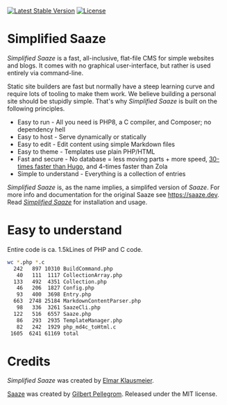 <p>
<a href="https://packagist.org/packages/eklausme/saaze"><img src="https://img.shields.io/packagist/v/eklausme/saaze" alt="Latest Stable Version"></a>
<a href="https://packagist.org/packages/eklausme/saaze"><img src="https://img.shields.io/packagist/l/eklausme/saaze" alt="License"></a>
</p>

# Simplified Saaze

_Simplified Saaze_ is a fast, all-inclusive, flat-file CMS for simple websites and blogs. It comes with no graphical user-interface, but rather is used entirely via command-line.

Static site builders are fast but normally have a steep learning curve and require lots of tooling to make them work. We believe building a personal site should be stupidly simple. That's why _Simplified Saaze_ is built on the following principles.

* Easy to run - All you need is PHP8, a C compiler, and Composer; no dependency hell
* Easy to host - Serve dynamically or statically
* Easy to edit - Edit content using simple Markdown files
* Easy to theme - Templates use plain PHP/HTML
* Fast and secure - No database = less moving parts + more speed, [30-times faster than Hugo](https://eklausmeier.goip.de/blog/2021/11-13-performance-comparison-saaze-vs-hugo-vs-zola), and 4-times faster than Zola
* Simple to understand - Everything is a collection of entries

_Simplified Saaze_ is, as the name implies, a simplifed version of _Saaze_. For more info and documentation for the original Saaze see https://saaze.dev. Read [_Simplified Saaze_](https://eklausmeier.goip.de/blog/2021/10-31-simplified-saaze) for installation and usage.

# Easy to understand

Entire code is ca. 1.5kLines of PHP and C code.

```bash
wc *.php *.c
  242   897 10310 BuildCommand.php
   40   111  1117 CollectionArray.php
  133   492  4351 Collection.php
   46   206  1827 Config.php
   93   400  3698 Entry.php
  663  2748 25184 MarkdownContentParser.php
   98   336  3261 SaazeCli.php
  122   516  6557 Saaze.php
   86   293  2935 TemplateManager.php
   82   242  1929 php_md4c_toHtml.c
 1605  6241 61169 total
```

# Credits

_Simplified Saaze_ was created by [Elmar Klausmeier](https://eklausmeier.goip.de/aux/about).

[Saaze](https://saaze.dev) was created by [Gilbert Pellegrom](https://gilbitron.me). Released under the MIT license.


